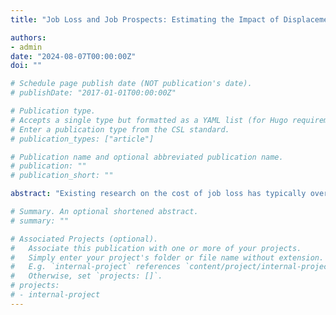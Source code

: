 ```yaml
---
title: "Job Loss and Job Prospects: Estimating the Impact of Displacement on Job Security (job market paper)" 

authors:
- admin
date: "2024-08-07T00:00:00Z"
doi: ""

# Schedule page publish date (NOT publication's date).
# publishDate: "2017-01-01T00:00:00Z"

# Publication type.
# Accepts a single type but formatted as a YAML list (for Hugo requirements).
# Enter a publication type from the CSL standard.
# publication_types: ["article"]

# Publication name and optional abbreviated publication name.
# publication: ""
# publication_short: ""

abstract: "Existing research on the cost of job loss has typically overlooked the role of job sorting after displacement in the perpetuation of recursive unemployment. This study aims to estimate the decline in job security associated with the type of jobs matched by displaced employees following their dismissals. Using a dataset containing the employment histories of about four million individuals working in Italy that allows for disentangling voluntary from involuntary job moves, I construct two indicators of job security attached to each specific type of job: one that captures the risk of dismissal and the other that conveys a measure of expected tenure. Then, employing an identification strategy that exploits collective dismissals as exogenous variations and a difference-in-differences methodology that uses not-yet-treated units as a control group, I estimate the impact of job loss on the expected job security of subsequent job types. I find that displacement generates an increased risk of dismissal intrinsic to the post-displacement type of jobs of about 2.38 percentage points and a lower expected tenure of around 156 days."

# Summary. An optional shortened abstract.
# summary: ""

# Associated Projects (optional).
#   Associate this publication with one or more of your projects.
#   Simply enter your project's folder or file name without extension.
#   E.g. `internal-project` references `content/project/internal-project/index.md`.
#   Otherwise, set `projects: []`.
# projects:
# - internal-project
---
```

